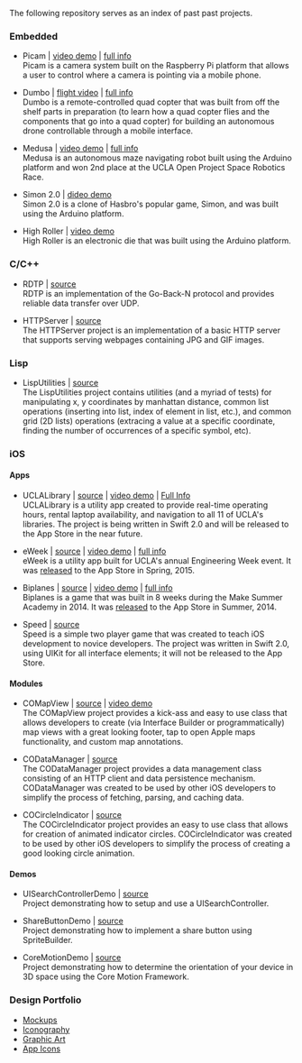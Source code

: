 The following repository serves as an index of past past projects.

### Embedded

* Picam | [video demo](https://vimeo.com/152344182) | [full info](https://github.com/orcudy/index/wiki/Picam)  
Picam is a camera system built on the Raspberry Pi platform that allows a user to control where a camera is pointing via a mobile phone.

* Dumbo | [flight video](https://vimeo.com/album/3693518/video/147213131) | [full info](https://github.com/orcudy/index/wiki/Dumbo)  
Dumbo is a remote-controlled quad copter that was built from off the shelf parts in preparation (to learn how a quad copter flies and the components that go into a quad copter) for building an autonomous drone controllable through a mobile interface. 

* Medusa | [video demo](http://bit.ly/demo-medusa ) | [full info](https://github.com/orcudy/index/wiki/Medusa)  
Medusa is an autonomous maze navigating robot built using the Arduino platform and won 2nd place at the UCLA Open Project Space Robotics Race.

* Simon 2.0 | [dideo demo](https://www.youtube.com/watch?v=Y-aSRVm62rg)  
Simon 2.0 is a clone of Hasbro's popular game, Simon, and was built using the Arduino platform. 

* High Roller | [video demo](https://www.youtube.com/watch?v=iAKFtmWaHXI)  
High Roller is an electronic die that was built using the Arduino platform. 

### C/C++

* RDTP | [source](https://github.com/orcudy/RDTP)  
RDTP is an implementation of the Go-Back-N protocol and provides reliable data transfer over UDP.  

* HTTPServer | [source](https://github.com/orcudy/HTTPServer)  
The HTTPServer project is an implementation of a basic HTTP server that supports serving webpages containing JPG and GIF images.

### Lisp

* LispUtilities | [source](https://github.com/orcudy/LispUtilities)  
The LispUtilities project contains utilities (and a myriad of tests) for manipulating x, y coordinates by manhattan distance, common list operations (inserting into list, index of element in list, etc.), and common grid (2D lists) operations (extracing a value at a specific coordinate, finding the number of occurrences of a specific symbol, etc).

### iOS

#### Apps
* UCLALibrary | [source](https://github.com/orcudy/UCLALibrary) | [video demo](https://vimeo.com/album/3693502/video/148405704) | [Full Info](https://github.com/orcudy/index/wiki/UCLALibrary)  
UCLALibrary is a utility app created to provide real-time operating hours, rental laptop availability, and navigation to all 11 of UCLA's libraries. The project is being written in Swift 2.0 and will be released to the App Store in the near future.

* eWeek | [source](https://github.com/orcudy/eWeek) | [video demo](https://vimeo.com/album/3693502/video/148404888) | [full info](https://github.com/orcudy/index/wiki/eWeek)  
eWeek is a utility app built for UCLA's annual Engineering Week event. It was [released](https://itunes.apple.com/WebObjects/MZStore.woa/wa/viewSoftware?id=981637936&mt=8) to the App Store in Spring, 2015.

* Biplanes | [source](https://github.com/orcudy/Biplanes) | [video demo](https://vimeo.com/album/3693502/video/103840072) | [full info](https://github.com/orcudy/index/wiki/Biplanes)  
Biplanes is a game that was built in 8 weeks during the Make Summer Academy in 2014. It was [released](https://itunes.apple.com/us/app/biplanes!/id904104087?ls=1&mt=8!) to the App Store in Summer, 2014.

* Speed | [source](https://github.com/orcudy/Speed)  
Speed is a simple two player game that was created to teach iOS development to novice developers. The project was written in Swift 2.0, using UIKit for all interface elements; it will not be released to the App Store.

#### Modules

* COMapView | [source](https://github.com/orcudy/COMapView) | [video demo](https://vimeo.com/album/3693502/video/148405026)  
The COMapView project provides a kick-ass and easy to use class that allows developers to create (via Interface Builder or programmatically) map views with a great looking footer, tap to open Apple maps functionality, and custom map annotations.

* CODataManager | [source](https://github.com/orcudy/CODataManager)  
The CODataManager project provides a data management class consisting of an HTTP client and data persistence mechanism. CODataManager was created to be used by other iOS developers to simplify the process of fetching, parsing, and caching data.

* COCircleIndicator | [source](https://github.com/orcudy/COCircleIndicator)  
The COCircleIndicator project provides an easy to use class that allows for creation of animated indicator circles. COCircleIndicator was created to be used by other iOS developers to simplify the process of creating a good looking circle animation.

#### Demos

* UISearchControllerDemo | [source](https://github.com/orcudy/UISearchControllerDemo)  
Project demonstrating how to setup and use a UISearchController.

* ShareButtonDemo | [source](https://github.com/orcudy/ShareButtonDemo)  
Project demonstrating how to implement a share button using SpriteBuilder.

* CoreMotionDemo | [source](https://github.com/orcudy/CoreMotionDemo)  
Project demonstrating how to determine the orientation of your device in 3D space using the Core Motion Framework.

### Design Portfolio

* [Mockups](https://www.dropbox.com/sh/nkfh5o3f2jltaxe/AABA7swlYrjjWHk3-zzkAQj0a?dl=0)
* [Iconography](https://www.dropbox.com/sh/1cuskhqvdgnm4ii/AAAytV6w6f-TcHK7yl5kMsGta?dl=0)
* [Graphic Art](https://www.dropbox.com/sh/a5hqz2551zug8m6/AABjAUBn6bSt364ykVQ9tkFfa?dl=0)
* [App Icons](https://www.dropbox.com/sh/ysi8pzu05cvaomh/AAB5Ae7LMSAybaO7AbamNmo9a?dl=0)
